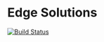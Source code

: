 # Edge Solutions

[![Build Status](https://dev.azure.com/peterwu0590/vision_on_edge_cicd/_apis/build/status/Build%20cpuamd64%20-%20linkernetworks.azure-intelligent-edge-patterns?branchName=develop)](https://dev.azure.com/peterwu0590/vision_on_edge_cicd/_build/latest?definitionId=1&branchName=develop)
